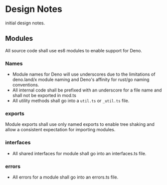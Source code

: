 # Design Notes

initial design notes.

## Modules

All source code shall use es6 modules to enable support for Deno.

### Names

- Module names for Deno will use underscores due to the limitations of deno.land/x module naming and Deno's affinity
for rust/go naming conventions.
- All internal code shall be prefixed with an underscore for a file name and shall not be exported in mod.ts
- All utility methods shall go into a `util.ts` or `_util.ts` file.

### exports

Module exports shall use only named exports to enable tree shaking and allow a consistent expectation for importing
modules.

### interfaces

- All shared interfaces for module shall go into an interfaces.ts file.  

### errors

- All errors for a module shall go into an errors.ts file.
